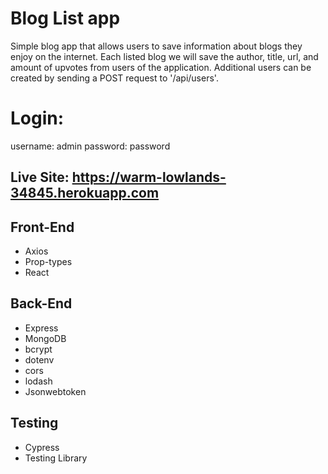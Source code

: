 # Blog List app

Simple blog app that allows users to save information about blogs they enjoy on the internet. Each 
listed blog we will save the author, title, url, and amount of upvotes from users of the application. Additional users can be created by sending 
a POST request to '/api/users'.

# Login:
  username: admin
  password: password

## Live Site: https://warm-lowlands-34845.herokuapp.com

## Front-End
* Axios
* Prop-types
* React

## Back-End
* Express
* MongoDB
* bcrypt
* dotenv
* cors
* lodash
* Jsonwebtoken

## Testing
* Cypress
* Testing Library

